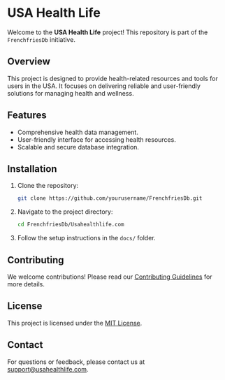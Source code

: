 # USA Health Life

Welcome to the **USA Health Life** project! This repository is part of the `FrenchfriesDb` initiative.

## Overview

This project is designed to provide health-related resources and tools for users in the USA. It focuses on delivering reliable and user-friendly solutions for managing health and wellness.

## Features

- Comprehensive health data management.
- User-friendly interface for accessing health resources.
- Scalable and secure database integration.

## Installation

1. Clone the repository:
    ```bash
    git clone https://github.com/yourusername/FrenchfriesDb.git
    ```
2. Navigate to the project directory:
    ```bash
    cd FrenchfriesDb/Usahealthlife.com
    ```
3. Follow the setup instructions in the `docs/` folder.

## Contributing

We welcome contributions! Please read our [Contributing Guidelines](CONTRIBUTING.md) for more details.

## License

This project is licensed under the [MIT License](LICENSE).

## Contact

For questions or feedback, please contact us at support@usahealthlife.com.